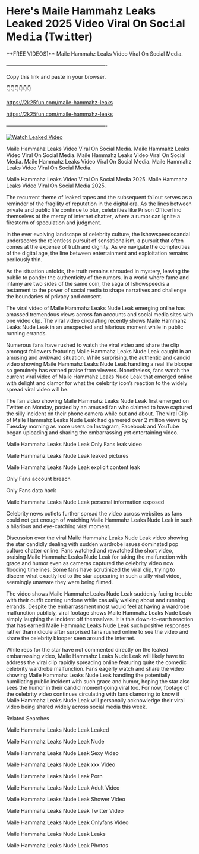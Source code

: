# Here's Maile Hammahz Leaks Leaked 2025 Video Viral On Soc𝚒al Med𝚒a (Tw𝚒tter)

++FREE VIDEOS]** Maile Hammahz Leaks Video Viral On Social Media.

———————————————————-

Copy this link and paste in your browser.

👇👇👇👇👇👇

https://2k25fun.com/maile-hammahz-leaks

https://2k25fun.com/maile-hammahz-leaks

———————————————————-

[![Watch Leaked Video](https://miro.medium.com/v2/resize:fit:828/format:webp/1*cilzJN44JGOrTw9NJCrNHA.gif "Watch Leaked Video")](https://2k25fun.com/maile-hammahz-leaks)

Maile Hammahz Leaks Video Viral On Social Media. Maile Hammahz Leaks Video Viral On Social Media. Maile Hammahz Leaks Video Viral On Social Media. Maile Hammahz Leaks Video Viral On Social Media. Maile Hammahz Leaks Video Viral On Social Media.

Maile Hammahz Leaks Video Viral On Social Media 2025. Maile Hammahz Leaks Video Viral On Social Media 2025.

The recurrent theme of leaked tapes and the subsequent fallout serves as a reminder of the fragility of reputation in the digital era. As the lines between private and public life continue to blur, celebrities like Prison Officerfind themselves at the mercy of internet chatter, where a rumor can ignite a firestorm of speculation and judgment.

In the ever evolving landscape of celebrity culture, the Ishowspeedscandal underscores the relentless pursuit of sensationalism, a pursuit that often comes at the expense of truth and dignity. As we navigate the complexities of the digital age, the line between entertainment and exploitation remains perilously thin.

As the situation unfolds, the truth remains shrouded in mystery, leaving the public to ponder the authenticity of the rumors. In a world where fame and infamy are two sides of the same coin, the saga of Ishowspeedis a testament to the power of social media to shape narratives and challenge the boundaries of privacy and consent.

The viral video of Maile Hammahz Leaks Nude Leak emerging online has amassed tremendous views across fan accounts and social media sites with one video clip. The viral video circulating recently shows Maile Hammahz Leaks Nude Leak in an unexpected and hilarious moment while in public running errands.

Numerous fans have rushed to watch the viral video and share the clip amongst followers featuring Maile Hammahz Leaks Nude Leak caught in an amusing and awkward situation. While surprising, the authentic and candid video showing Maile Hammahz Leaks Nude Leak handling a real life blooper so genuinely has earned praise from viewers. Nonetheless, fans watch the current viral video of Maile Hammahz Leaks Nude Leak that emerged online with delight and clamor for what the celebrity icon’s reaction to the widely spread viral video will be.

The fan video showing Maile Hammahz Leaks Nude Leak first emerged on Twitter on Monday, posted by an amused fan who claimed to have captured the silly incident on their phone camera while out and about. The viral Clip of Maile Hammahz Leaks Nude Leak had garnered over 2 million views by Tuesday morning as more users on Instagram, Facebook and YouTube began uploading and sharing the embarrassing yet entertaining video.

Maile Hammahz Leaks Nude Leak Only Fans leak video

Maile Hammahz Leaks Nude Leak leaked pictures

Maile Hammahz Leaks Nude Leak explicit content leak

Only Fans account breach

Only Fans data hack

Maile Hammahz Leaks Nude Leak personal information exposed

Celebrity news outlets further spread the video across websites as fans could not get enough of watching Maile Hammahz Leaks Nude Leak in such a hilarious and eye-catching viral moment.

Discussion over the viral Maile Hammahz Leaks Nude Leak video showing the star candidly dealing with sudden wardrobe issues dominated pop culture chatter online. Fans watched and rewatched the short video, praising Maile Hammahz Leaks Nude Leak for taking the malfunction with grace and humor even as cameras captured the celebrity video now flooding timelines. Some fans have scrutinized the viral clip, trying to discern what exactly led to the star appearing in such a silly viral video, seemingly unaware they were being filmed.

The video shows Maile Hammahz Leaks Nude Leak suddenly facing trouble with their outfit coming undone while casually walking about and running errands. Despite the embarrassment most would feel at having a wardrobe malfunction publicly, viral footage shows Maile Hammahz Leaks Nude Leak simply laughing the incident off themselves. It is this down-to-earth reaction that has earned Maile Hammahz Leaks Nude Leak such positive responses rather than ridicule after surprised fans rushed online to see the video and share the celebrity blooper seen around the internet.

While reps for the star have not commented directly on the leaked embarrassing video, Maile Hammahz Leaks Nude Leak will likely have to address the viral clip rapidly spreading online featuring quite the comedic celebrity wardrobe malfunction. Fans eagerly watch and share the video showing Maile Hammahz Leaks Nude Leak handling the potentially humiliating public incident with such grace and humor, hoping the star also sees the humor in their candid moment going viral too. For now, footage of the celebrity video continues circulating with fans clamoring to know if Maile Hammahz Leaks Nude Leak will personally acknowledge their viral video being shared widely across social media this week.

Related Searches

Maile Hammahz Leaks Nude Leak Leaked

Maile Hammahz Leaks Nude Leak Nude

Maile Hammahz Leaks Nude Leak Sexy Video

Maile Hammahz Leaks Nude Leak xxx Video

Maile Hammahz Leaks Nude Leak Porn

Maile Hammahz Leaks Nude Leak Adult Video

Maile Hammahz Leaks Nude Leak Shower Video

Maile Hammahz Leaks Nude Leak Twitter Video

Maile Hammahz Leaks Nude Leak Onlyfans Video

Maile Hammahz Leaks Nude Leak Leaks

Maile Hammahz Leaks Nude Leak Photos